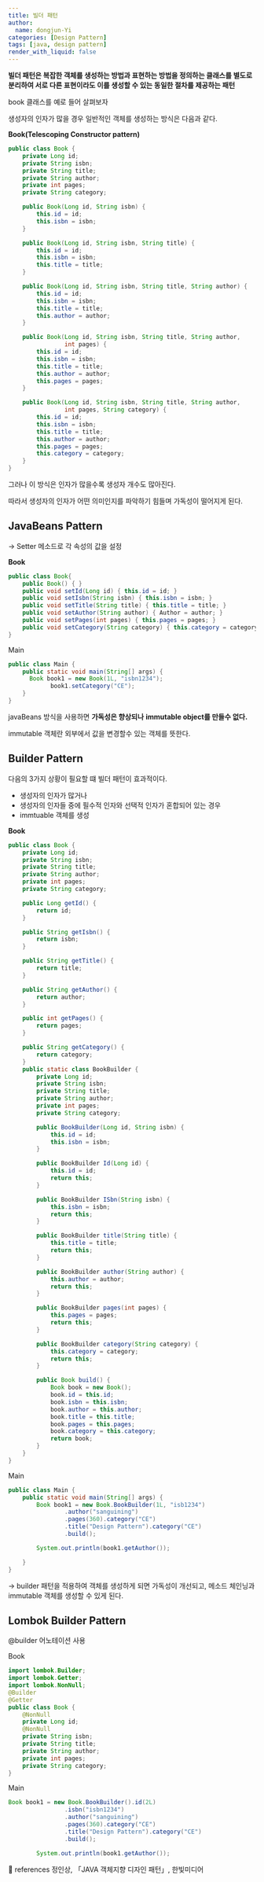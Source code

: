 ```yaml
---
title: 빌더 패턴
author:
  name: dongjun-Yi
categories: [Design Pattern]
tags: [java, design pattern]
render_with_liquid: false
---
```

**빌더 패턴은 복잡한 객체를 생성하는 방법과 표현하는 방법을 정의하는 클래스를 별도로 분리하여 서로 다른 표현이라도 이를 생성할 수 있는 동일한 절차를 제공하는 패턴**

book 클래스를 예로 들어 살펴보자

생성자의 인자가 많을 경우 일반적인 객체를 생성하는 방식은 다음과 같다. 

**Book(Telescoping Constructor pattern)**

```java
public class Book {
    private Long id;
    private String isbn;
    private String title;
    private String author;
    private int pages;
    private String category;

    public Book(Long id, String isbn) {
        this.id = id;
        this.isbn = isbn;
    }

    public Book(Long id, String isbn, String title) {
        this.id = id;
        this.isbn = isbn;
        this.title = title;
    }

    public Book(Long id, String isbn, String title, String author) {
        this.id = id;
        this.isbn = isbn;
        this.title = title;
        this.author = author;
    }

    public Book(Long id, String isbn, String title, String author,
                int pages) {
        this.id = id;
        this.isbn = isbn;
        this.title = title;
        this.author = author;
        this.pages = pages;
    }

    public Book(Long id, String isbn, String title, String author,
                int pages, String category) {
        this.id = id;
        this.isbn = isbn;
        this.title = title;
        this.author = author;
        this.pages = pages;
        this.category = category;
    }
}
```

그러나 이 방식은 인자가 많을수록 생성자 개수도 많아진다.

따라서 생성자의 인자가 어떤 의미인지를 파악하기 힘들며 가독성이 떨어지게 된다.

## JavaBeans Pattern

→ Setter 메소드로 각 속성의 값을 설정

**Book**

```java
public class Book{
    public Book() { }
    public void setId(Long id) { this.id = id; }
    public void setIsbn(String isbn) { this.isbn = isbn; }
    public void setTitle(String title) { this.title = title; }
    public void setAuthor(String author) { Author = author; }
    public void setPages(int pages) { this.pages = pages; }
    public void setCategory(String category) { this.category = category;}
}
```

Main

```java
public class Main {
    public static void main(String[] args) {
      Book book1 = new Book(1L, "isbn1234");
			book1.setCategory("CE");
    }
}
```

javaBeans 방식을 사용하면 **가독성은 향상되나** **immutable object를 만들수 없다.**

immutable 객체란 외부에서 값을 변경할수 있는 객체를 뜻한다.

## Builder Pattern

다음의 3가지 상황이 필요할 떄 빌더 패턴이 효과적이다.

- 생성자의 인자가 많거나
- 생성자의 인자들 중에 필수적 인자와 선택적 인자가 혼합되어 있는 경우
- immtuable 객체를 생성

**Book**

```java
public class Book {
    private Long id;
    private String isbn;
    private String title;
    private String author;
    private int pages;
    private String category;

    public Long getId() {
        return id;
    }

    public String getIsbn() {
        return isbn;
    }

    public String getTitle() {
        return title;
    }

    public String getAuthor() {
        return author;
    }

    public int getPages() {
        return pages;
    }

    public String getCategory() {
        return category;
    }
    public static class BookBuilder {
        private Long id;
        private String isbn;
        private String title;
        private String author;
        private int pages;
        private String category;

        public BookBuilder(Long id, String isbn) {
            this.id = id;
            this.isbn = isbn;
        }

        public BookBuilder Id(Long id) {
            this.id = id;
            return this;
        }

        public BookBuilder ISbn(String isbn) {
            this.isbn = isbn;
            return this;
        }

        public BookBuilder title(String title) {
            this.title = title;
            return this;
        }

        public BookBuilder author(String author) {
            this.author = author;
            return this;
        }

        public BookBuilder pages(int pages) {
            this.pages = pages;
            return this;
        }

        public BookBuilder category(String category) {
            this.category = category;
            return this;
        }

        public Book build() {
            Book book = new Book();
            book.id = this.id;
            book.isbn = this.isbn;
            book.author = this.author;
            book.title = this.title;
            book.pages = this.pages;
            book.category = this.category;
            return book;
        }
    }
}
```

Main

```java
public class Main {
    public static void main(String[] args) {
        Book book1 = new Book.BookBuilder(1L, "isb1234")
                .author("sanguining")
                .pages(360).category("CE")
                .title("Design Pattern").category("CE")
                .build();

        System.out.println(book1.getAuthor());

    }
}
```

→ builder 패턴을 적용하여 객체를 생성하게 되면 가독성이 개선되고, 메소드 체인닝과 immutable 객체를 생성할 수 있게 된다.

## Lombok Builder Pattern

@builder 어노테이션 사용

Book

```java
import lombok.Builder;
import lombok.Getter;
import lombok.NonNull;
@Builder
@Getter
public class Book {
    @NonNull
    private Long id;
    @NonNull
    private String isbn;
    private String title;
    private String author;
    private int pages;
    private String category;
}
```

Main

```java
Book book1 = new Book.BookBuilder().id(2L)
                .isbn("isbn1234")
                .author("sanguining")
                .pages(360).category("CE")
                .title("Design Pattern").category("CE")
                .build();

        System.out.println(book1.getAuthor());
```

<aside>
📖 references                                                                                                                                     정인상, 「JAVA 객체지향 디자인 패턴」, 한빛미디어

</aside>